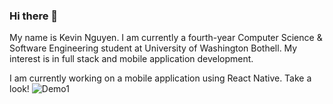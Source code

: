 ### Hi there 👋

My name is Kevin Nguyen. I am currently a fourth-year Computer Science & Software Engineering student at University of Washington Bothell. My interest is in full stack and mobile application development.

I am currently working on a mobile application using React Native. Take a look!
![Demo1](https://cdn.discordapp.com/attachments/940873282113114152/967586292529512468/Screenshot_20220423-174202_NguyenDu.jpg)


<!--
**nguyenkevins/nguyenkevins** is a ✨ _special_ ✨ repository because its `README.md` (this file) appears on your GitHub profile.

Here are some ideas to get you started:

- 🔭 I’m currently working on ...
- 🌱 I’m currently learning ...
- 👯 I’m looking to collaborate on ...
- 🤔 I’m looking for help with ...
- 💬 Ask me about ...
- 📫 How to reach me: ...
- 😄 Pronouns: ...
- ⚡ Fun fact: ...
-->
